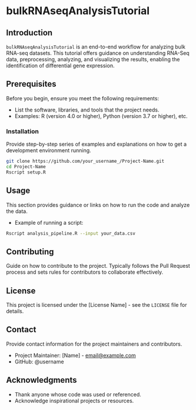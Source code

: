 # bulkRNAseqAnalysisTutorial

## Introduction

`bulkRNAseqAnalysisTutorial` is an end-to-end workflow for analyzing bulk RNA-seq datasets. This tutorial offers guidance on understanding RNA-Seq data, preprocessing, analyzing, and visualizing the results, enabling the identification of differential gene expression.

## Prerequisites

Before you begin, ensure you meet the following requirements:

- List the software, libraries, and tools that the project needs.
- Examples: R (version 4.0 or higher), Python (version 3.7 or higher), etc.

### Installation

Provide step-by-step series of examples and explanations on how to get a development environment running.

```sh
git clone https://github.com/your_username_/Project-Name.git
cd Project-Name
Rscript setup.R
```

## Usage

This section provides guidance or links on how to run the code and analyze the data.

- Example of running a script:

```sh
Rscript analysis_pipeline.R --input your_data.csv
```

## Contributing

Guide on how to contribute to the project. Typically follows the Pull Request process and sets rules for contributors to collaborate effectively.

## License

This project is licensed under the [License Name] - see the `LICENSE` file for details.

## Contact

Provide contact information for the project maintainers and contributors.

- Project Maintainer: [Name] - email@example.com
- GitHub: @username

## Acknowledgments

- Thank anyone whose code was used or referenced.
- Acknowledge inspirational projects or resources.
